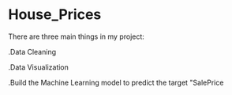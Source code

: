 # House_Prices
There are three main things in my project:

.Data Cleaning

.Data Visualization

.Build the Machine Learning model to predict the target "SalePrice
